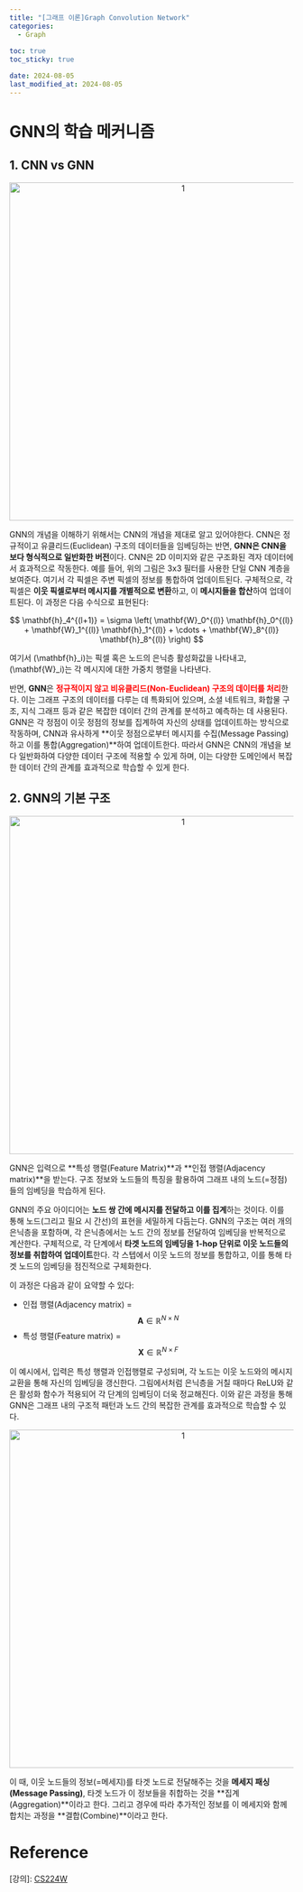 ```yaml
---
title: "[그래프 이론]Graph Convolution Network"
categories: 
  - Graph
  
toc: true
toc_sticky: true

date: 2024-08-05
last_modified_at: 2024-08-05
---
```


# GNN의 학습 메커니즘
## 1. CNN vs GNN
<p align="center">
<img width="600" alt="1" src="https://github.com/user-attachments/assets/39c98d0e-dc97-47b8-95f9-a73c4638aca3">
</p>

GNN의 개념을 이해하기 위해서는 CNN의 개념을 제대로 알고 있어야한다. CNN은 정규적이고 유클리드(Euclidean) 구조의 데이터들을 임베딩하는 반면, **GNN은 CNN을 보다 형식적으로 일반화한 버전**이다. CNN은 2D 이미지와 같은 구조화된 격자 데이터에서 효과적으로 작동한다. 예를 들어, 위의 그림은 3x3 필터를 사용한 단일 CNN 계층을 보여준다. 여기서 각 픽셀은 주변 픽셀의 정보를 통합하여 업데이트된다. 구체적으로, 각 픽셀은 **이웃 픽셀로부터 메시지를 개별적으로 변환**하고, 이 **메시지들을 합산**하여 업데이트된다. 이 과정은 다음 수식으로 표현된다:

<center>$$
\mathbf{h}_4^{(l+1)} = \sigma \left( \mathbf{W}_0^{(l)} \mathbf{h}_0^{(l)} + \mathbf{W}_1^{(l)} \mathbf{h}_1^{(l)} + \cdots + \mathbf{W}_8^{(l)} \mathbf{h}_8^{(l)} \right)
$$</center>

여기서 \(\mathbf{h}_i\)는 픽셀 혹은 노드의 은닉층 활성화값을 나타내고, \(\mathbf{W}_i\)는 각 메시지에 대한 가중치 행렬을 나타낸다.

반면, **GNN**은 <span style="color:red">**정규적이지 않고 비유클리드(Non-Euclidean) 구조의 데이터를 처리**</span>한다. 이는 그래프 구조의 데이터를 다루는 데 특화되어 있으며, 소셜 네트워크, 화합물 구조, 지식 그래프 등과 같은 복잡한 데이터 간의 관계를 분석하고 예측하는 데 사용된다. GNN은 각 정점이 이웃 정점의 정보를 집계하여 자신의 상태를 업데이트하는 방식으로 작동하며, CNN과 유사하게 **이웃 정점으로부터 메시지를 수집(Message Passing)하고 이를 통합(Aggregation)**하여 업데이트한다. 따라서 GNN은 CNN의 개념을 보다 일반화하여 다양한 데이터 구조에 적용할 수 있게 하며, 이는 다양한 도메인에서 복잡한 데이터 간의 관계를 효과적으로 학습할 수 있게 한다.

## 2. GNN의 기본 구조
<p align="center">
<img width="600" alt="1" src="https://github.com/user-attachments/assets/453738b0-e5a8-4d4a-9789-c01d635f833e">
</p>

GNN은 입력으로 **특성 행렬(Feature Matrix)**과 **인접 행렬(Adjacency matrix)**을 받는다. 구조 정보와 노드들의 특징을 활용하여 그래프 내의 노드(=정점)들의 임베딩을 학습하게 된다.

GNN의 주요 아이디어는 **노드 쌍 간에 메시지를 전달하고 이를 집계**하는 것이다. 이를 통해 노드(그리고 필요 시 간선)의 표현을 세밀하게 다듬는다. GNN의 구조는 여러 개의 은닉층을 포함하며, 각 은닉층에서는 노드 간의 정보를 전달하여 임베딩을 반복적으로 계산한다. 구체적으로, 각 단계에서 **타겟 노드의 임베딩을 1-hop 단위로 이웃 노드들의 정보를 취합하여 업데이트**한다. 각 스텝에서 이웃 노드의 정보를 통합하고, 이를 통해 타겟 노드의 임베딩을 점진적으로 구체화한다.

이 과정은 다음과 같이 요약할 수 있다:
- 인접 행렬(Adjacency matrix) =  $$ \mathbf{A} \in \mathbb{R}^{N \times N} $$
- 특성 행렬(Feature matrix) =  $$ \mathbf{X} \in \mathbb{R}^{N \times F} $$

이 예시에서, 입력은 특성 행렬과 인접행렬로 구성되며, 각 노드는 이웃 노드와의 메시지 교환을 통해 자신의 임베딩을 갱신한다. 그림에서처럼 은닉층을 거칠 때마다 ReLU와 같은 활성화 함수가 적용되어 각 단계의 임베딩이 더욱 정교해진다. 이와 같은 과정을 통해 GNN은 그래프 내의 구조적 패턴과 노드 간의 복잡한 관계를 효과적으로 학습할 수 있다.

<p align="center">
<img width="600" alt="1" src="https://github.com/user-attachments/assets/2eb31959-39bc-47f2-beb7-43866b505ec8">
</p>

이 때, 이웃 노드들의 정보(=메세지)를 타겟 노드로 전달해주는 것을 **메세지 패싱(Message Passing)**, 타겟 노드가 이 정보들을 취합하는 것을 **집계(Aggregation)**이라고 한다. 그리고 경우에 따라 추가적인 정보를 이 메세지와 함께 합치는 과정을 **결합(Combine)**이라고 한다.


# Reference
\[강의\]: [CS224W](https://web.stanford.edu/class/cs224w/)  





